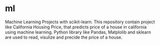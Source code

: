 # ml
Machine Learning Projects with scikit-learn.
This repository contain project like California Housing Price, that predicts price of a house in california using machine learning.
Python library like Pandas, Matplolib and sklearn are used to read, visulize and precide the price of a house.
